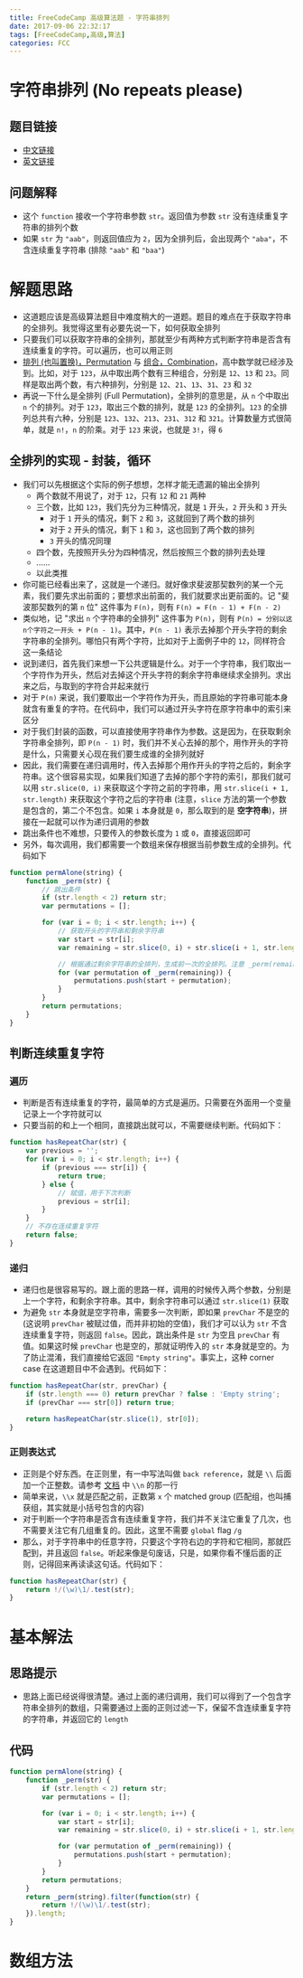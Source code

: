 ```yaml
---
title: FreeCodeCamp 高级算法题 - 字符串排列
date: 2017-09-06 22:32:17
tags: [FreeCodeCamp,高级,算法]
categories: FCC
---
```


# 字符串排列 (No repeats please)

## 题目链接
- [中文链接](https://freecodecamp.cn/challenges/no-repeats-please)
- [英文链接](https://freecodecamp.com/challenges/no-repeats-please)

## 问题解释
- 这个 `function` 接收一个字符串参数 `str`。返回值为参数 `str` 没有连续重复字符串的排列个数
- 如果 `str` 为 `"aab"`，则返回值应为 `2`，因为全排列后，会出现两个 `"aba"`，不含连续重复字符串 (排除 `"aab"` 和 `"baa"`)

<!--more-->

# 解题思路
- 这道题应该是高级算法题目中难度稍大的一道题。题目的难点在于获取字符串的全排列。我觉得这里有必要先说一下，如何获取全排列
- 只要我们可以获取字符串的全排列，那就至少有两种方式判断字符串是否含有连续重复的字符。可以遍历，也可以用正则
- [排列 (也叫置换)，Permutation](https://zh.wikipedia.org/wiki/%E7%BD%AE%E6%8F%9B) 与 [组合，Combination](https://zh.wikipedia.org/wiki/%E7%B5%84%E5%90%88)，高中数学就已经涉及到。比如，对于 `123`，从中取出两个数有三种组合，分别是 `12`、`13` 和 `23`。同样是取出两个数，有六种排列，分别是 `12`、`21`、`13`、`31`、`23` 和 `32`
- 再说一下什么是全排列 (Full Permutation)，全排列的意思是，从 `n` 个中取出 `n` 个的排列。对于 `123`，取出三个数的排列，就是 `123` 的全排列。`123` 的全排列总共有六种，分别是 `123`、`132`、`213`、`231`、`312` 和 `321`。计算数量方式很简单，就是 `n!`，`n` 的阶乘。对于 `123` 来说，也就是 `3!`，得 `6`

## 全排列的实现 - 封装，循环
- 我们可以先根据这个实际的例子想想，怎样才能无遗漏的输出全排列
    - 两个数就不用说了，对于 `12`，只有 `12` 和 `21` 两种
    - 三个数，比如 `123`，我们先分为三种情况，就是 `1` 开头，`2` 开头和 `3` 开头
        - 对于 `1` 开头的情况，剩下 `2` 和 `3`，这就回到了两个数的排列
        - 对于 `2` 开头的情况，剩下 `1` 和 `3`，这也回到了两个数的排列
        - `3` 开头的情况同理
    - 四个数，先按照开头分为四种情况，然后按照三个数的排列去处理
    - ......
    - 以此类推
- 你可能已经看出来了，这就是一个递归。就好像求斐波那契数列的某一个元素，我们要先求出前面的；要想求出前面的，我们就要求出更前面的。记 "斐波那契数列的第 `n` 位" 这件事为 `F(n)`，则有 `F(n) = F(n - 1) + F(n - 2)`
- 类似地，记 "求出 `n` 个字符串的全排列" 这件事为 `P(n)`，则有 `P(n) = 分别以这n个字符之一开头 + P(n - 1)`。其中，`P(n - 1)` 表示去掉那个开头字符的剩余字符串的全排列。哪怕只有两个字符，比如对于上面例子中的 `12`，同样符合这一条结论
- 说到递归，首先我们来想一下公共逻辑是什么。对于一个字符串，我们取出一个字符作为开头，然后对去掉这个开头字符的剩余字符串继续求全排列。求出来之后，与取到的字符合并起来就行
- 对于 `P(n)` 来说，我们要取出一个字符作为开头，而且原始的字符串可能本身就含有重复的字符。在代码中，我们可以通过开头字符在原字符串中的索引来区分
- 对于我们封装的函数，可以直接使用字符串作为参数。这是因为，在获取剩余字符串全排列，即 `P(n - 1)` 时，我们并不关心去掉的那个，用作开头的字符是什么，只需要关心现在我们要生成谁的全排列就好
- 因此，我们需要在递归调用时，传入去掉那个用作开头的字符之后的，剩余字符串。这个很容易实现，如果我们知道了去掉的那个字符的索引，那我们就可以用 `str.slice(0, i)` 来获取这个字符之前的字符串，用 `str.slice(i + 1, str.length)` 来获取这个字符之后的字符串 (注意，`slice` 方法的第一个参数是包含的，第二个不包含。如果 `i` 本身就是 `0`，那么取到的是 **空字符串**)，拼接在一起就可以作为递归调用的参数
- 跳出条件也不难想，只要传入的参数长度为 `1` 或 `0`，直接返回即可
- 另外，每次调用，我们都需要一个数组来保存根据当前参数生成的全排列。代码如下

```js
function permAlone(string) {
    function _perm(str) {
        // 跳出条件
        if (str.length < 2) return str;
        var permutations = [];

        for (var i = 0; i < str.length; i++) {
            // 获取开头的字符串和剩余字符串
            var start = str[i];
            var remaining = str.slice(0, i) + str.slice(i + 1, str.length);

            // 根据通过剩余字符串的全排列，生成前一次的全排列。注意 _perm(remaining) 是一个数组
            for (var permutation of _perm(remaining)) {
                permutations.push(start + permutation);
            }
        }
        return permutations;
    }
}
```

## 判断连续重复字符
### 遍历
- 判断是否有连续重复的字符，最简单的方式是遍历。只需要在外面用一个变量记录上一个字符就可以
- 只要当前的和上一个相同，直接跳出就可以，不需要继续判断。代码如下：

```js
function hasRepeatChar(str) {
    var previous = '';
    for (var i = 0; i < str.length; i++) {
        if (previous === str[i]) {
            return true;
        } else {
            // 赋值，用于下次判断
            previous = str[i];
        }
    }
    // 不存在连续重复字符
    return false;
}
```

### 递归
- 递归也是很容易写的。跟上面的思路一样，调用的时候传入两个参数，分别是上一个字符，和剩余字符串。其中，剩余字符串可以通过 `str.slice(1)` 获取
- 为避免 `str` 本身就是空字符串，需要多一次判断，即如果 `prevChar` 不是空的 (这说明 `prevChar` 被赋过值，而并非初始的空值)，我们才可以认为 `str` 不含连续重复字符，则返回 `false`。因此，跳出条件是 `str` 为空且 `prevChar` 有值。如果这时候 `prevChar` 也是空的，那就证明传入的 `str` 本身就是空的。为了防止混淆，我们直接给它返回 `"Empty string"`。事实上，这种 corner case 在这道题目中不会遇到。代码如下：

```js
function hasRepeatChar(str, prevChar) {
    if (str.length === 0) return prevChar ? false : 'Empty string';
    if (prevChar === str[0]) return true;

    return hasRepeatChar(str.slice(1), str[0]);
}
```

### 正则表达式
- 正则是个好东西。在正则里，有一中写法叫做 `back reference`，就是 `\\` 后面加一个正整数。请参考 [文档](https://developer.mozilla.org/zh-CN/docs/Web/JavaScript/Guide/Regular_Expressions) 中 `\\n` 的那一行
- 简单来说，`\\x` 就是匹配之前，正数第 `x` 个 matched group (匹配组，也叫捕获组，其实就是小括号包含的内容)
- 对于判断一个字符串是否含有连续重复字符，我们并不关注它重复了几次，也不需要关注它有几组重复的。因此，这里不需要 `global` flag `/g`
- 那么，对于字符串中的任意字符，只要这个字符右边的字符和它相同，那就匹配到，并且返回 `false`。听起来像是句废话，只是，如果你看不懂后面的正则，记得回来再读读这句话。代码如下：

```js
function hasRepeatChar(str) {
    return !/(\w)\1/.test(str);
}
```

# 基本解法
## 思路提示
- 思路上面已经说得很清楚。通过上面的递归调用，我们可以得到了一个包含字符串全排列的数组，只需要通过上面的正则过滤一下，保留不含连续重复字符的字符串，并返回它的 `length`

## 代码
```js
function permAlone(string) {
    function _perm(str) {
        if (str.length < 2) return str;
        var permutations = [];

        for (var i = 0; i < str.length; i++) {
            var start = str[i];
            var remaining = str.slice(0, i) + str.slice(i + 1, str.length);

            for (var permutation of _perm(remaining)) {
                permutations.push(start + permutation);
            }
        }
        return permutations;
    }
    return _perm(string).filter(function(str) {
        return !/(\w)\1/.test(str);
    }).length;
}
```

# 数组方法
